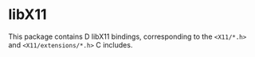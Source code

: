 libX11
======

This package contains D libX11 bindings,
corresponding to the `<X11/*.h>` and
`<X11/extensions/*.h>` C includes.
